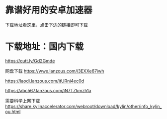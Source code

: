 # 靠谱好用的安卓加速器
下载地址看这里，点击下边的链接即可下载
# 下载地址：国内下载
https://cutt.ly/Gd2Gmde

网盘下载
https://wwe.lanzous.com/i3EXXe67iwh

https://laodi.lanzous.com/itURni4ec0d



https://abc567.lanzous.com/iN7TZkmzh1a


需要科学上网下载
https://share.kylinaccelerator.com/webroot/download/kylin/other/info_kylin_ou.html


